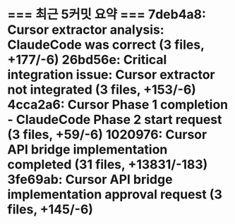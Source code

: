=== 최근 5커밋 요약 ===
7deb4a8: Cursor extractor analysis: ClaudeCode was correct (3 files, +177/-6)
26bd56e: Critical integration issue: Cursor extractor not integrated (3 files, +153/-6)
4cca2a6: Cursor Phase 1 completion - ClaudeCode Phase 2 start request (3 files, +59/-6)
1020976: Cursor API bridge implementation completed (31 files, +13831/-183)
3fe69ab: Cursor API bridge implementation approval request (3 files, +145/-6)
=======================
